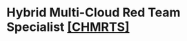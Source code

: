 # Hybrid Multi-Cloud Red Team Specialist [[CHMRTS]](https://cyberwarfare.live/product/hybrid-multi-cloud-red-team-specialist-chmrts/)




 








